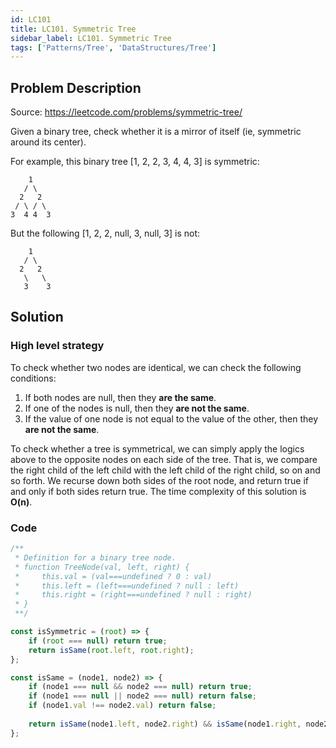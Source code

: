 ```yaml
---
id: LC101
title: LC101. Symmetric Tree
sidebar_label: LC101. Symmetric Tree
tags: ['Patterns/Tree', 'DataStructures/Tree']
---
```


## Problem Description

Source: https://leetcode.com/problems/symmetric-tree/

Given a binary tree, check whether it is a mirror of itself (ie, symmetric around its center).

For example, this binary tree [1, 2, 2, 3, 4, 4, 3] is symmetric:

```
    1
   / \
  2   2
 / \ / \
3  4 4  3
```

But the following [1, 2, 2, null, 3, null, 3] is not:
```
    1
   / \
  2   2
   \   \
   3    3
```

## Solution 

### High level strategy
To check whether two nodes are identical, we can check the following conditions:
1. If both nodes are null, then they **are the same**.
2. If one of the nodes is null, then they **are not the same**.
3. If the value of one node is not equal to the value of the other, then they **are not the same**.

To check whether a tree is symmetrical, we can simply apply the logics above to the opposite nodes on each side of the tree. That is, we compare the right child of the left child with the left child of the right child, so on and so forth. We recurse down both sides of the root node, and return true if and only if both sides return true. The time complexity of this solution is **O(n)**.

### Code 
```javascript
/**
 * Definition for a binary tree node.
 * function TreeNode(val, left, right) {
 *     this.val = (val===undefined ? 0 : val)
 *     this.left = (left===undefined ? null : left)
 *     this.right = (right===undefined ? null : right)
 * }
 **/

const isSymmetric = (root) => {
    if (root === null) return true;
    return isSame(root.left, root.right);
};

const isSame = (node1, node2) => {
    if (node1 === null && node2 === null) return true;
    if (node1 === null || node2 === null) return false;
    if (node1.val !== node2.val) return false;
    
    return isSame(node1.left, node2.right) && isSame(node1.right, node2.left);
};
```